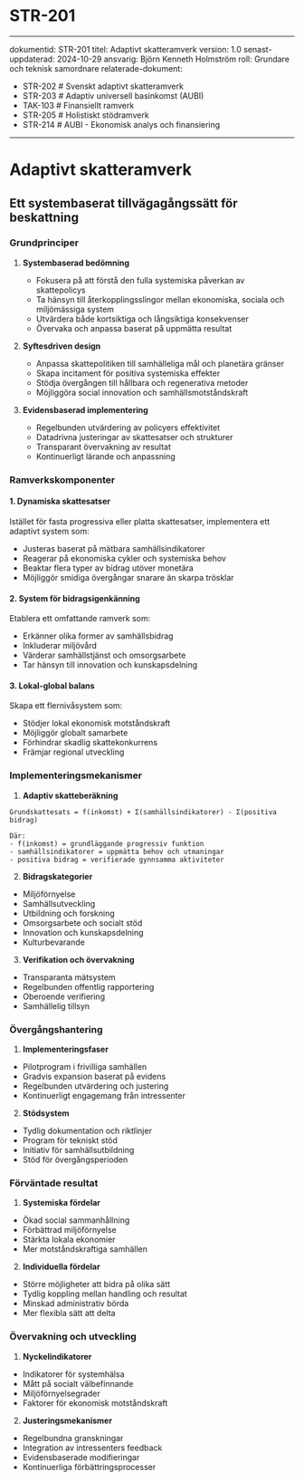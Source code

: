 # STR-201
---
dokumentid: STR-201
titel: Adaptivt skatteramverk
version: 1.0
senast-uppdaterad: 2024-10-29
ansvarig: Björn Kenneth Holmström
roll: Grundare och teknisk samordnare
relaterade-dokument:
  - STR-202 # Svenskt adaptivt skatteramverk
  - STR-203 # Adaptiv universell basinkomst (AUBI)
  - TAK-103 # Finansiellt ramverk 
  - STR-205 # Holistiskt stödramverk
  - STR-214 # AUBI - Ekonomisk analys och finansiering
---

# Adaptivt skatteramverk
## Ett systembaserat tillvägagångssätt för beskattning

### Grundprinciper

1. **Systembaserad bedömning**
   - Fokusera på att förstå den fulla systemiska påverkan av skattepolicys
   - Ta hänsyn till återkopplingsslingor mellan ekonomiska, sociala och miljömässiga system
   - Utvärdera både kortsiktiga och långsiktiga konsekvenser
   - Övervaka och anpassa baserat på uppmätta resultat

2. **Syftesdriven design**
   - Anpassa skattepolitiken till samhälleliga mål och planetära gränser
   - Skapa incitament för positiva systemiska effekter
   - Stödja övergången till hållbara och regenerativa metoder
   - Möjliggöra social innovation och samhällsmotståndskraft

3. **Evidensbaserad implementering**
   - Regelbunden utvärdering av policyers effektivitet
   - Datadrivna justeringar av skattesatser och strukturer
   - Transparant övervakning av resultat
   - Kontinuerligt lärande och anpassning

### Ramverkskomponenter

#### 1. Dynamiska skattesatser
Istället för fasta progressiva eller platta skattesatser, implementera ett adaptivt system som:
- Justeras baserat på mätbara samhällsindikatorer
- Reagerar på ekonomiska cykler och systemiska behov
- Beaktar flera typer av bidrag utöver monetära
- Möjliggör smidiga övergångar snarare än skarpa trösklar

#### 2. System för bidragsigenkänning
Etablera ett omfattande ramverk som:
- Erkänner olika former av samhällsbidrag
- Inkluderar miljövård
- Värderar samhällstjänst och omsorgsarbete
- Tar hänsyn till innovation och kunskapsdelning

#### 3. Lokal-global balans
Skapa ett flernivåsystem som:
- Stödjer lokal ekonomisk motståndskraft
- Möjliggör globalt samarbete
- Förhindrar skadlig skattekonkurrens
- Främjar regional utveckling

### Implementeringsmekanismer

1. **Adaptiv skatteberäkning**
```
Grundskattesats = f(inkomst) + Σ(samhällsindikatorer) - Σ(positiva bidrag)

Där:
- f(inkomst) = grundläggande progressiv funktion
- samhällsindikatorer = uppmätta behov och utmaningar
- positiva bidrag = verifierade gynnsamma aktiviteter
```

2. **Bidragskategorier**
- Miljöförnyelse
- Samhällsutveckling
- Utbildning och forskning
- Omsorgsarbete och socialt stöd
- Innovation och kunskapsdelning
- Kulturbevarande

3. **Verifikation och övervakning**
- Transparanta mätsystem
- Regelbunden offentlig rapportering
- Oberoende verifiering
- Samhällelig tillsyn

### Övergångshantering

1. **Implementeringsfaser**
- Pilotprogram i frivilliga samhällen
- Gradvis expansion baserat på evidens
- Regelbunden utvärdering och justering
- Kontinuerligt engagemang från intressenter

2. **Stödsystem**
- Tydlig dokumentation och riktlinjer
- Program för tekniskt stöd
- Initiativ för samhällsutbildning
- Stöd för övergångsperioden

### Förväntade resultat

1. **Systemiska fördelar**
- Ökad social sammanhållning
- Förbättrad miljöförnyelse
- Stärkta lokala ekonomier
- Mer motståndskraftiga samhällen

2. **Individuella fördelar**
- Större möjligheter att bidra på olika sätt
- Tydlig koppling mellan handling och resultat
- Minskad administrativ börda
- Mer flexibla sätt att delta

### Övervakning och utveckling

1. **Nyckelindikatorer**
- Indikatorer för systemhälsa
- Mått på socialt välbefinnande
- Miljöförnyelsegrader
- Faktorer för ekonomisk motståndskraft

2. **Justeringsmekanismer**
- Regelbundna granskningar
- Integration av intressenters feedback
- Evidensbaserade modifieringar
- Kontinuerliga förbättringsprocesser

